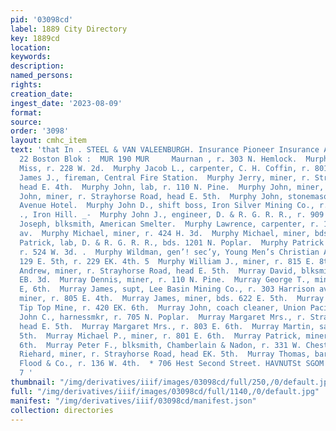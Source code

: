 ```yaml
---
pid: '03098cd'
label: 1889 City Directory
key: 1889cd
location: 
keywords: 
description: 
named_persons: 
rights: 
creation_date: 
ingest_date: '2023-08-09'
format: 
source: 
order: '3098'
layout: cmhc_item
text: 'that In . STEEL & VAN VALEENBURGH. Insurance Pioneer Insurance Agency, 21 and
  22 Boston Blok :  MUR 190 MUR     Maurnan , r. 303 N. Hemlock.  Murphy Anastasia
  Miss, r. 228 W. 2d.  Murphy Jacob L., carpenter, C. H. Coffin, r. 801 W. Elm.  Murphy
  James J., fireman, Central Fire Station.  Murphy Jerry, miner, r. Strayhorse Road,
  head E. 4th.  Murphy John, lab, r. 110 N. Pine.  Murphy John, miner, r. 310 E. 4th.  Murphy
  John, miner, r. Strayhorse Road, head E. 5th.  Murphy John, stonemason, bds. Fifth
  Avenue Hotel.  Murphy John D., shift boss, Iron Silver Mining Co., r. at mines,
  ., Iron Hill. _-  Murphy John J., engineer, D. & R. G. R. R., r. 909 N. Poplar.  Murphy
  Joseph, blksmith, American Smelter.  Murphy Lawrence, carpenter, r. 121 N. Toledo
  av.  Murphy Michael, miner, r. 424 H. 3d.  Murphy Michael, miner, bds. 412 E. 4th.  Murphy
  Patrick, lab, D. & R. G. R. R., bds. 1201 N. Poplar.  Murphy Patrick G., blksmith,
  r. 524 W. 3d. .  Murphy Wildman, gen’! sec’y, Young Men’s Christian Associa-.- tion,
  129 E. 5th, r. 229 EK. 4th. 5  Murphy William J., miner, r. 815 E. 8th.  Murray
  Andrew, miner, r. Strayhorse Road, head E. 5th.  Murray David, blksmith, r. 128
  EB. 3d.  Murray Dennis, miner, r. 110 N. Pine.  Murray George T., miner, r. 420
  E, 6th.  Murray James, supt, Lee Basin Mining Co., r. 303 Harrison av.  Murray James,
  miner, r. 805 E. 4th.  Murray James, miner, bds. 622 E. 5th.  Murray James A., engineer,
  Tip Top Mine, r. 420 EK. 6th.  Murray John, coach cleaner, Union Pacific Ry.  Murray
  John C., harnessmkr, r. 705 N. Poplar.  Murray Margaret Mrs., r. Strayhorse Road,
  head E. 5th.  Murray Margaret Mrs., r. 803 E. 6th.  Murray Martin, saloon, 328 E.
  5th.  Murray Michael P., miner, r. 801 E. 6th.  Murray Patrick, miner, r. 803 E.
  6th.  Murray Peter F., blksmith, Chamberlain & Nadon, r. 331 W. Chestnut.  Murray
  Riehard, miner, r. Strayhorse Road, head EK. 5th.  Murray Thomas, barkpr, Riley,
  Flood & Co., r. 136 W. 4th.  * 706 Hest Second Street. HAVNUTSt SGOM''| Restaurant
  7 '
thumbnail: "/img/derivatives/iiif/images/03098cd/full/250,/0/default.jpg"
full: "/img/derivatives/iiif/images/03098cd/full/1140,/0/default.jpg"
manifest: "/img/derivatives/iiif/03098cd/manifest.json"
collection: directories
---
```

